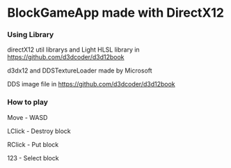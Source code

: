 # BlockGameApp made with DirectX12

### Using Library
directX12 util librarys and Light HLSL library in https://github.com/d3dcoder/d3d12book

d3dx12 and DDSTextureLoader made by Microsoft

DDS image file in https://github.com/d3dcoder/d3d12book

### How to play
Move - WASD

LClick - Destroy block

RClick - Put block

123 - Select block

